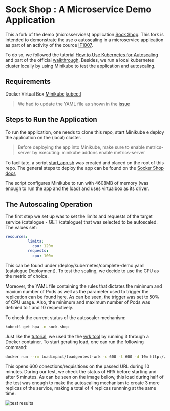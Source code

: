 # Sock Shop : A Microservice Demo Application

This a fork of the demo (microsservices) application [Sock Shop](https://github.com/microservices-demo/microservices-demo). This fork is intended to demonstrate the use o autoscaling in a microservice application as part of an activity of the cource [IF1007](https://github.com/IF1007/if1007).

To do so, we followed the tutorial [How to Use Kubernetes for Autoscaling](https://dzone.com/articles/how-to-use-kubernetes-for-autoscaling) and part of the official [walkthrough](https://kubernetes.io/docs/tasks/run-application/horizontal-pod-autoscale-walkthrough/). Besides, we run a local kubernetes cluster locally by using Minikube to test the application and autoscaling.

## Requirements
Docker
Virtual Box
[Minikube](https://kubernetes.io/docs/tasks/tools/install-minikube/)
[kubectl](https://kubernetes.io/docs/tasks/tools/install-kubectl/)

> We had to update the YAML file as shown in the [issue](https://github.com/microservices-demo/microservices-demo/issues/802)

## Steps to Run the Application
To run the application, one needs to clone this repo, start Minikube e deploy the application on the (local) cluster.

> Before deploying the app into Minikube, make sure to enable metrics-server by executing: minikube addons enable metrics-server

To facilitate, a script [start_app.sh](https://github.com/microservices-class/microservices-demo/blob/master/start_app.sh) was created and placed on the root of this repo.
The general steps to deploy the app can be found on the [Socker Shop docs](https://microservices-demo.github.io/deployment/kubernetes-start.html)

The script configures Minikube to run with 4608MB of memory (was enough to run the app and the load) and uses virtualbox as its driver.

## The Autoscaling Operation

The first step we set up was to set the limits and requests of the target service (catalogue - GET /catalogue) that was selected to be autoscaled.
The values set:

```yaml
resources:
          limits:
            cpu: 120m
          requests:
            cpu: 100m
```            
This can be found under /deploy/kubernetes/complete-demo.yaml (catalogue Deployment). To test the scaling, we decide to use the CPU as the metric of choice.

Moreover, the YAML file containing the rules that dictates the minimum and maxium number of Pods as well as the parameter used to trigger the replication can be found [here](https://github.com/microservices-class/microservices-demo/blob/master/deploy/kubernetes/autoscaling/catalogue-hsc.yaml). As can be seen, the trigger was set to 50% of CPU usage. Also, the minimum and maximum number of Pods was definied to 1 and 10 respectively.

To check the current status of the autoscaler mechanism:

```sh
kubectl get hpa -n sock-shop
```
Just like the [tutorial](https://dzone.com/articles/how-to-use-kubernetes-for-autoscaling), we used the the [wrk tool](https://github.com/wg/wrk) by running it through a Docker container. To start gerating load, one can run the following command:

```sh
docker run --rm loadimpact/loadgentest-wrk -c 600 -t 600 -d 10m http://192.168.99.100:30001/catalogue
```
This opens 600 conections/requisitions on the passed URL during 10 minutes.
During our test, we check the status of HPA before starting and after 5 minutes. As can be seen on the image bellow, this load during half of the test was enough to make the autoscaling mechanism to create 3 more replicas of the service, making a total of 4 replicas runnning at the same time:

![test results](https://user-images.githubusercontent.com/4553211/87503247-1cb13600-c63a-11ea-80d8-22bbdce24056.png)

